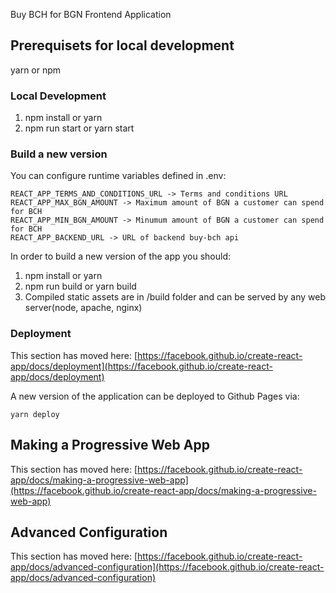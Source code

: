 Buy BCH for BGN Frontend Application

## Prerequisets for local development

yarn or npm

### Local Development

1. npm install or yarn
2. npm run start or yarn start

### Build a new version

You can configure runtime variables defined in .env:

    REACT_APP_TERMS_AND_CONDITIONS_URL -> Terms and conditions URL
    REACT_APP_MAX_BGN_AMOUNT -> Maximum amount of BGN a customer can spend for BCH
    REACT_APP_MIN_BGN_AMOUNT -> Minumum amount of BGN a customer can spend for BCH
    REACT_APP_BACKEND_URL -> URL of backend buy-bch api

In order to build a new version of the app you should:

1. npm install or yarn
2. npm run build or yarn build
3. Compiled static assets are in /build folder and can be served by any web server(node, apache, nginx)

### Deployment

This section has moved here: [https://facebook.github.io/create-react-app/docs/deployment](https://facebook.github.io/create-react-app/docs/deployment)

A new version of the application can be deployed to Github Pages via:

```shell
yarn deploy
```

## Making a Progressive Web App

This section has moved here: [https://facebook.github.io/create-react-app/docs/making-a-progressive-web-app](https://facebook.github.io/create-react-app/docs/making-a-progressive-web-app)

## Advanced Configuration

This section has moved here: [https://facebook.github.io/create-react-app/docs/advanced-configuration](https://facebook.github.io/create-react-app/docs/advanced-configuration)
